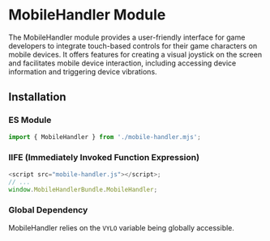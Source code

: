 # MobileHandler Module

The MobileHandler module provides a user-friendly interface for game developers to integrate touch-based controls for their game characters on mobile devices. It offers features for creating a visual joystick on the screen and facilitates mobile device interaction, including accessing device information and triggering device vibrations.

## Installation

### ES Module

```js
import { MobileHandler } from './mobile-handler.mjs';
```

### IIFE (Immediately Invoked Function Expression)

```js
<script src="mobile-handler.js"></script>;
// ...
window.MobileHandlerBundle.MobileHandler;
```

### Global Dependency

MobileHandler relies on the `VYLO` variable being globally accessible.